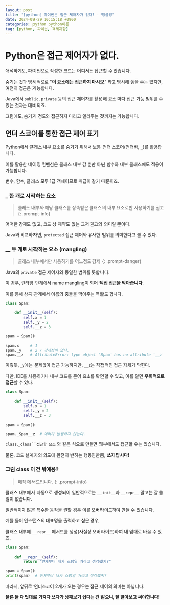 ```yaml
---
layout: post
title: "[python] 파이썬은 접근 제어자가 없다? - 맹글링"
date: 2024-09-29 10:15:18 +0900
categories: python python이론
tag: [python, 파이썬, 객체지향]
---
```


# **Python은 접근 제어자가 없다.**

애석하게도, 파이썬으로 작성한 코드는 어디서든 접근할 수 있습니다.

숨기는 것과 명시적으로 "__이 요소에는 접근하지 마시오__" 라고 명시해 놓을 수는 있지만, 여전히 접근은 가능합니다.

Java에서 `public`, `private` 등의 접근 제어자를 활용해 요소 마다 접근 가능 범위를 수 있는 것과는 대비되죠.

그럼에도, 숨기기 정도와 접근하지 마라고 일러주는 것까지는 가능합니다.

## **언더 스코어를 통한 접근 제어 표기**

Python에서 클래스 내부 요소를 숨기기 위해서 보통 언더 스코어(언더바, `_`)를 활용합니다.

이를 활용한 네이밍 컨벤션은 클래스 내부 값 뿐만 아닌 함수와 내부 클래스에도 적용이 가능합니다.

변수, 함수, 클래스 모두 1급 객체이므로 취급이 같기 때문이죠.

### **_ 한 개로 시작하는 요소**

>클래스 내부와 해당 클래스를 상속받은 클래스의 내부 요소로만 사용하기를 권고
{: .prompt-info}

어떠한 강제도 없고, 코드 상 제약도 없는 그저 권고의 의미일 뿐이다.

Java와 비교하자면, `protected` 접근 제어와 유사한 범위를 의미한다고 볼 수 있다.

### **__ 두 개로 시작하는 요소 (mangling)**

>클래스 내부에서만 사용하기를 어느정도 강제
{: .prompt-danger}

Java의 `private` 접근 제어자와 동일한 범위를 뜻합니다.

이 경우, 런타임 단계에서 name mangling이 되어 **직접 접근을 막아줍니다**.

이를 통해 상곡 관계에서 이름의 충돌을 막아주는 역할도 합니다.

```python
class Spam:

    def __init__(self):
        self.x = 1
        self._y = 2
        self.__z = 3

spam = Spam()

spam.x     # 1
spam._y    # 2 / 강제성이 없다.
spam.__z   # AttributeError: type object 'Spam' has no attribute '__z'
```

이렇듯, `_y`에는 문제없이 접근 가능하지만, `__z`는 직접적인 접근 자체가 막힌다.

다만, IDE를 사용하거나 내부 코드를 뜯어 요소를 확인할 수 있고, 이를 알면 **우회적으로 접근**할 수 있다.

```python
class Spam:

    def __init__(self):
        self.x = 1
        self._y = 2
        self.__z = 3

spam = Spam()

spam._Spam__z  # 에러가 발생하지 않는다.
```

`class`.`_class``접근할 요소` 와 같은 식으로 만들면 외부에서도 접근할 수는 있습니다.

물론, 코드 설계자의 의도에 완전히 반하는 행동인만큼, **쓰지 맙시다!**

### **그럼 __class__ 이건 뭐예용?**

>매직 메서드입니다.
{: .prompt-info}

클래스 내부에서 자동으로 생성되어 일반적으로는 `__init__`과 `__repr__` 말고는 잘 쓸 일이 없습니다.

일반적이지 않은 특수한 동작을 원할 경우 이를 오버라이드하여 만들 수 있습니다.

예를 들어 인스턴스의 대표명을 출력하고 싶은 경우,

클래스 내부에 `__repr__` 메서드를 생성(사실상 오버라이드)하여 내 맘대로 바꿀 수 있죠.

```python
class Spam:
    
    def __repr__(self):
        return "언제부터 내가 스팸일 거라고 생각했지?"
    
spam = Spam()
print(spam)  # 언제부터 내가 스팸일 거라고 생각했지?
```

따라서, 앞뒤로 언더스코어 2개가 오는 경우는 접근 제어의 의미는 아닙니다.

**물론 둘 다 멋대로 가져다 쓰다가 낭패보기 쉽다는 건 같으니, 잘 알아보고 써야합니다!**
